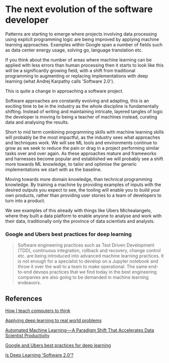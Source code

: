 # The next evolution of the software developer

Patterns are starting to emerge where projects involving data processing using explicit programming logic are being improved by applying machine learning approaches. Examples within Google span a number of fields such as data center energy usage, solving go, language translation etc.

If you think about the number of areas where machine learning can be applied with less errors than human processing then it starts to look like this will be a significantly growing field, with a shift from traditional programming to augmenting or replacing implementations with deep learning (what Andrej Karpathy calls 'Software 2.0').

This is quite a change in approaching a software project. 

Software approaches are constantly evolving and adapting, this is an exciting time to be in the industry as the whole discipline is fundamentally shifting. Instead of writing and maintaining intricate, layered tangles of logic the developer is moving to being a teacher of machines instead, curating data and analysing the results.

Short to mid term combining programming skills with machine learning skills will probably be the most impactful, as the industry sees what approaches and techniques work. We will see ML tools and environments continue to grow as we seek to reduce the pain or drag in a project performing similar tasks over and over again. As these approaches mature and frameworks and harnesses become popular and established we will probably see a shift more towards ML knowledge, to tailor and optimise the generic implementations we start with as the baseline.

Moving towards more domain knowledge, than technical programming knowledge. By training a machine by providing examples of inputs with the desired outputs you expect to see, the tooling will enable you to build your own products, rather than providing user stories to a team of developers to turn into a product.

We see examples of this already with things like Ubers Michealangelo, where they built a data platform to enable anyone to analyse and work with their data, traditionally only the province of data scientists and analysts.

### Google and Ubers best practices for deep learning

> Software engineering practices such as Test Driven Development (TDD), continuous integration, rollback and recovery, change control etc. are being introduced into advanced machine learning practices. It is not enough for a specialist to develop on a Jupyter notebook and throw it over the wall to a team to make operational. The same end-to-end devops practices that we find today in the best engineering companies are also going to be demanded in machine learning endeavors.

## References

[How I teach computers to think](https://petewarden.com/2014/06/06/how-i-teach-computers-to-think/)

[Applying deep learning to real world problems](https://medium.com/merantix/applying-deep-learning-to-real-world-problems-ba2d86ac5837)

[Automated Machine Learning — A Paradigm Shift That Accelerates Data Scientist Productivity](https://medium.com/airbnb-engineering/automated-machine-learning-a-paradigm-shift-that-accelerates-data-scientist-productivity-airbnb-f1f8a10d61f8)

[Google and Ubers best practices for deep learning](https://medium.com/intuitionmachine/google-and-ubers-best-practices-for-deep-learning-58488a8899b6)

[Is Deep Learning 'Software 2.0'?](https://medium.com/intuitionmachine/is-deep-learning-software-2-0-cc7ad46b138f)